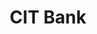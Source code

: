 ---
layout: project
title: "CIT Bank"
builtIn: "Summer 2014"
technologies:
  - HTML
  - SCSS
  - Javascript / jQuery
  - Middleman
---